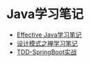 # Java学习笔记
- [Effective Java学习笔记](./EffectiveJava/README.md)
- [设计模式之禅学习笔记](./ZenOfDesignPattern/README.md)
- [TDD-SpringBoot实战](./TDD/README.md)